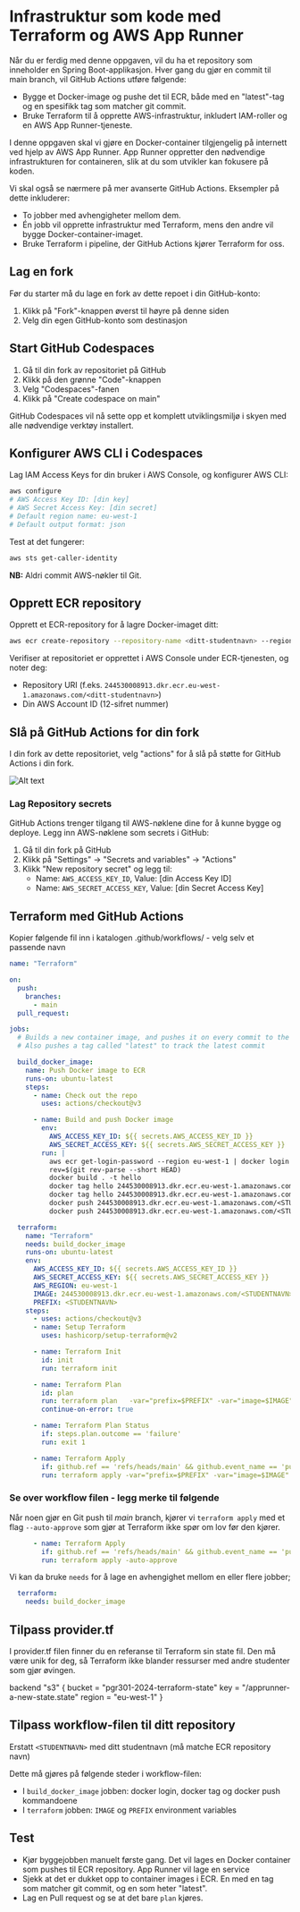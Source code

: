# Infrastruktur som kode med Terraform og AWS App Runner

Når du er ferdig med denne oppgaven, vil du ha et repository som inneholder en Spring Boot-applikasjon. Hver gang du gjør en commit til main branch, vil GitHub Actions utføre følgende:

- Bygge et Docker-image og pushe det til ECR, både med en "latest"-tag og en spesifikk tag som matcher git commit.
- Bruke Terraform til å opprette AWS-infrastruktur, inkludert IAM-roller og en AWS App Runner-tjeneste.

I denne oppgaven skal vi gjøre en Docker-container tilgjengelig på internett ved hjelp av AWS App Runner. App Runner oppretter den nødvendige infrastrukturen for containeren, slik at du som utvikler kan fokusere på koden.


Vi skal også se nærmere på mer avanserte GitHub Actions. Eksempler på dette inkluderer:

- To jobber med avhengigheter mellom dem.
- Én jobb vil opprette infrastruktur med Terraform, mens den andre vil bygge Docker-container-imaget.
- Bruke Terraform i pipeline, der GitHub Actions kjører Terraform for oss.

## Lag en fork

Før du starter må du lage en fork av dette repoet i din GitHub-konto:

1. Klikk på "Fork"-knappen øverst til høyre på denne siden
2. Velg din egen GitHub-konto som destinasjon

## Start GitHub Codespaces

1. Gå til din fork av repositoriet på GitHub
2. Klikk på den grønne "Code"-knappen
3. Velg "Codespaces"-fanen
4. Klikk på "Create codespace on main"

GitHub Codespaces vil nå sette opp et komplett utviklingsmiljø i skyen med alle nødvendige verktøy installert.

## Konfigurer AWS CLI i Codespaces

Lag IAM Access Keys for din bruker i AWS Console, og konfigurer AWS CLI:

```bash
aws configure
# AWS Access Key ID: [din key]
# AWS Secret Access Key: [din secret]
# Default region name: eu-west-1
# Default output format: json
```

Test at det fungerer:
```bash
aws sts get-caller-identity
```

**NB:** Aldri commit AWS-nøkler til Git.

## Opprett ECR repository

Opprett et ECR-repository for å lagre Docker-imaget ditt:

```bash
aws ecr create-repository --repository-name <ditt-studentnavn> --region eu-west-1
```

Verifiser at repositoriet er opprettet i AWS Console under ECR-tjenesten, og noter deg:
- Repository URI (f.eks. `244530008913.dkr.ecr.eu-west-1.amazonaws.com/<ditt-studentnavn>`)
- Din AWS Account ID (12-sifret nummer)

## Slå på GitHub Actions for din fork

I din fork av dette repositoriet, velg "actions" for å slå på støtte for GitHub Actions i din fork.

![Alt text](img/7.png "3")

### Lag Repository secrets

GitHub Actions trenger tilgang til AWS-nøklene dine for å kunne bygge og deploye. Legg inn AWS-nøklene som secrets i GitHub:

1. Gå til din fork på GitHub
2. Klikk på "Settings" → "Secrets and variables" → "Actions"
3. Klikk "New repository secret" og legg til:
   - Name: `AWS_ACCESS_KEY_ID`, Value: [din Access Key ID]
   - Name: `AWS_SECRET_ACCESS_KEY`, Value: [din Secret Access Key]


## Terraform med GitHub Actions

Kopier følgende fil inn i katalogen .github/workflows/ - velg selv et passende navn 

```yaml
name: "Terraform"

on:
  push:
    branches:
      - main
  pull_request:

jobs:
  # Builds a new container image, and pushes it on every commit to the repository
  # Also pushes a tag called "latest" to track the latest commit

  build_docker_image:
    name: Push Docker image to ECR
    runs-on: ubuntu-latest
    steps:
      - name: Check out the repo
        uses: actions/checkout@v3

      - name: Build and push Docker image
        env:
          AWS_ACCESS_KEY_ID: ${{ secrets.AWS_ACCESS_KEY_ID }}
          AWS_SECRET_ACCESS_KEY: ${{ secrets.AWS_SECRET_ACCESS_KEY }}
        run: |
          aws ecr get-login-password --region eu-west-1 | docker login --username AWS --password-stdin 244530008913.dkr.ecr.eu-west-1.amazonaws.com
          rev=$(git rev-parse --short HEAD)
          docker build . -t hello
          docker tag hello 244530008913.dkr.ecr.eu-west-1.amazonaws.com/<STUDENTNAVN>:$rev
          docker tag hello 244530008913.dkr.ecr.eu-west-1.amazonaws.com/<STUDENTNAVN>:latest
          docker push 244530008913.dkr.ecr.eu-west-1.amazonaws.com/<STUDENTNAVN>:$rev
          docker push 244530008913.dkr.ecr.eu-west-1.amazonaws.com/<STUDENTNAVN>:latest

  terraform:
    name: "Terraform"
    needs: build_docker_image
    runs-on: ubuntu-latest
    env:
      AWS_ACCESS_KEY_ID: ${{ secrets.AWS_ACCESS_KEY_ID }}
      AWS_SECRET_ACCESS_KEY: ${{ secrets.AWS_SECRET_ACCESS_KEY }}
      AWS_REGION: eu-west-1
      IMAGE: 244530008913.dkr.ecr.eu-west-1.amazonaws.com/<STUDENTNAVN>:latest
      PREFIX: <STUDENTNAVN>
    steps:
      - uses: actions/checkout@v3
      - name: Setup Terraform
        uses: hashicorp/setup-terraform@v2

      - name: Terraform Init
        id: init
        run: terraform init

      - name: Terraform Plan
        id: plan
        run: terraform plan   -var="prefix=$PREFIX" -var="image=$IMAGE"  -no-color
        continue-on-error: true

      - name: Terraform Plan Status
        if: steps.plan.outcome == 'failure'
        run: exit 1

      - name: Terraform Apply
        if: github.ref == 'refs/heads/main' && github.event_name == 'push'
        run: terraform apply -var="prefix=$PREFIX" -var="image=$IMAGE"  -auto-approve
```


### Se over workflow filen - legg merke til følgende

Når noen gjør en Git push til *main* branch, kjører vi ```terraform apply``` med et flag ```--auto-approve``` som gjør at Terraform ikke
spør om lov før den kjører.

```yaml
      - name: Terraform Apply
        if: github.ref == 'refs/heads/main' && github.event_name == 'push'
        run: terraform apply -auto-approve
```

 Vi kan da bruke ```needs``` for å lage en avhengighet mellom en eller flere jobber;

```yaml
  terraform:
    needs: build_docker_image
```

## Tilpass provider.tf 

I provider.tf filen finner du en referanse til Terraform sin state fil. Den må være unik for deg, så Terraform ikke blander ressurser 
med andre studenter som gjør øvingen. 

  backend "s3" {
    bucket = "pgr301-2024-terraform-state"
    key    = "<STUDENT-NAVN>/apprunner-a-new-state.state"
    region = "eu-west-1"
  }

## Tilpass workflow-filen til ditt repository

Erstatt `<STUDENTNAVN>` med ditt studentnavn (må matche ECR repository navn)

Dette må gjøres på følgende steder i workflow-filen:
- I `build_docker_image` jobben: docker login, docker tag og docker push kommandoene
- I `terraform` jobben: `IMAGE` og `PREFIX` environment variables

## Test

* Kjør byggejobben manuelt første gang. Det vil lages en Docker container som pushes til ECR repository. App Runner vil lage en service
* Sjekk at det er dukket opp to container images i ECR. En med en tag som matcher git commit, og en som heter "latest".
* Lag en Pull request og se at det bare ```plan``` kjøres.
